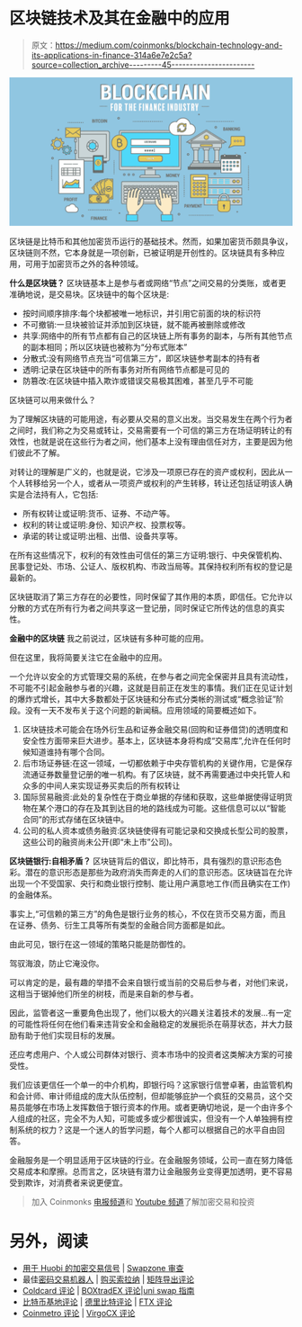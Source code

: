 # 区块链技术及其在金融中的应用

> 原文：<https://medium.com/coinmonks/blockchain-technology-and-its-applications-in-finance-314a6e7e2c5a?source=collection_archive---------45----------------------->

![](img/78ecd67e6e71c6f617de05af2e844ee6.png)

区块链是比特币和其他加密货币运行的基础技术。然而，如果加密货币颇具争议，区块链则不然，它本身就是一项创新，已被证明是开创性的。区块链具有多种应用，可用于加密货币之外的各种领域。

**什么是区块链？**
区块链基本上是参与者或网络“节点”之间交易的分类账，或者更准确地说，是交易块。区块链中的每个区块是:

*   按时间顺序排序:每个块都被唯一地标识，并引用它前面的块的标识符
*   不可撤销:一旦块被验证并添加到区块链，就不能再被删除或修改
*   共享:网络中的所有节点都有自己的区块链上所有事务的副本，与所有其他节点的副本相同；所以区块链也被称为“分布式账本”
*   分散式:没有网络节点充当“可信第三方”，即区块链参考副本的持有者
*   透明:记录在区块链中的所有事务对所有网络节点都是可见的
*   防篡改:在区块链中插入欺诈或错误交易极其困难，甚至几乎不可能

区块链可以用来做什么？

为了理解区块链的可能用途，有必要从交易的意义出发。当交易发生在两个行为者之间时，我们称之为交易或转让，交易需要有一个可信的第三方在场证明转让的有效性，也就是说在这些行为者之间，他们基本上没有理由信任对方，主要是因为他们彼此不了解。

对转让的理解是广义的，也就是说，它涉及一项原已存在的资产或权利，因此从一个人转移给另一个人，或者从一项资产或权利的产生转移，转让还包括证明该人确实是合法持有人，它包括:

*   所有权转让或证明:货币、证券、不动产等。
*   权利的转让或证明:身份、知识产权、投票权等。
*   承诺的转让或证明:出租、出借、设备共享等。

在所有这些情况下，权利的有效性由可信任的第三方证明:银行、中央保管机构、民事登记处、市场、公证人、版权机构、市政当局等。其保持权利所有权的登记是最新的。

区块链取消了第三方存在的必要性，同时保留了其作用的本质，即信任。它允许以分散的方式在所有行为者之间共享这一登记册，同时保证它所传达的信息的真实性。

**金融中的区块链**
我之前说过，区块链有多种可能的应用。

但在这里，我将简要关注它在金融中的应用。

一个允许以安全的方式管理交易的系统，在参与者之间完全保密并且具有流动性，不可能不引起金融参与者的兴趣，这就是目前正在发生的事情。我们正在见证计划的爆炸式增长，其中大多数都处于区块链和分布式分类帐的测试或“概念验证”阶段。没有一天不发布关于这个问题的新闻稿。应用领域的简要概述如下。

1.  区块链技术可能会在场外衍生品和证券金融交易(回购和证券借贷)的透明度和安全性方面带来巨大进步。基本上，区块链本身将构成“交易库”,允许在任何时候知道谁持有哪个合同。
2.  后市场证券链:在这一领域，一切都依赖于中央存管机构的关键作用，它是保存流通证券数量登记册的唯一机构。有了区块链，就不再需要通过中央托管人和众多的中间人来实现证券买卖后的所有权转让
3.  国际贸易融资:此处的复杂性在于商业单据的存储和获取，这些单据使得证明货物在某个港口的存在及其到达目的地的路线成为可能。这些信息可以以“智能合同”的形式存储在区块链中。
4.  公司的私人资本或债务融资:区块链使得有可能记录和交换成长型公司的股票，这些公司的融资尚未公开(即“未上市”公司)。

**区块链银行:自相矛盾？**
区块链背后的倡议，即比特币，具有强烈的意识形态色彩。潜在的意识形态是那些为政府消失而奔走的人们的意识形态。区块链旨在允许出现一个不受国家、央行和商业银行控制、能让用户满意地工作(而且确实在工作)的金融体系。

事实上,“可信赖的第三方”的角色是银行业务的核心，不仅在货币交易方面，而且在证券、债务、衍生工具等所有类型的金融合同方面都是如此。

由此可见，银行在这一领域的策略只能是防御性的。

驾驭海浪，防止它淹没你。

可以肯定的是，最有趣的举措不会来自银行或当前的交易后参与者，对他们来说，这相当于锯掉他们所坐的树枝，而是来自新的参与者。

因此，监管者这一重要角色出现了，他们以极大的兴趣关注着技术的发展...有一定的可能性将任何在他们看来违背安全和金融稳定的发展扼杀在萌芽状态，并大力鼓励有助于他们实现目标的发展。

还应考虑用户、个人或公司群体对银行、资本市场中的投资者这类解决方案的可接受性。

我们应该更信任一个单一的中介机构，即银行吗？这家银行信誉卓著，由监管机构和会计师、审计师组成的庞大队伍控制，但却能够庇护一个疯狂的交易员，这个交易员能够在市场上发挥数倍于银行资本的作用。或者更确切地说，是一个由许多个人组成的社区，完全不为人知，可能或多或少都很诚实，但没有一个人单独拥有控制系统的权力？这是一个迷人的哲学问题，每个人都可以根据自己的水平自由回答。

金融服务是一个明显适用于区块链的行业。在金融服务领域，公司一直在努力降低交易成本和摩擦。总而言之，区块链有潜力让金融服务业变得更加透明，更不容易受到欺诈，对消费者来说更便宜。

> 加入 Coinmonks [电报频道](https://t.me/coincodecap)和 [Youtube 频道](https://www.youtube.com/c/coinmonks/videos)了解加密交易和投资

# 另外，阅读

*   [用于 Huobi 的加密交易信号](https://coincodecap.com/huobi-crypto-trading-signals) | [Swapzone 审查](/coinmonks/swapzone-review-crypto-exchange-data-aggregator-e0ad78e55ed7)
*   最佳[密码交易机器人](https://coincodecap.com/best-crypto-trading-bots) | [购买索拉纳](https://coincodecap.com/buy-solana) | [矩阵导出评论](https://coincodecap.com/matrixport-review)
*   [Coldcard 评论](https://coincodecap.com/coldcard-review) | [BOXtradEX 评论](https://coincodecap.com/boxtradex-review)|[uni swap 指南](https://coincodecap.com/uniswap)
*   [比特币基地评论](/coinmonks/coinbase-review-6ef4e0f56064) | [德里比特评论](/coinmonks/deribit-review-options-fees-apis-and-testnet-2ca16c4bbdb2) | [FTX 评论](/coinmonks/ftx-crypto-exchange-review-53664ac1198f)
*   [Coinmetro 评论](https://coincodecap.com/coinmetro-review) | [VirgoCX 评论](https://coincodecap.com/virgocx-review)